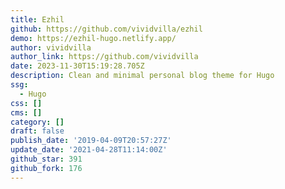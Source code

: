 ```yaml
---
title: Ezhil
github: https://github.com/vividvilla/ezhil
demo: https://ezhil-hugo.netlify.app/
author: vividvilla
author_link: https://github.com/vividvilla
date: 2023-11-30T15:19:28.705Z
description: Clean and minimal personal blog theme for Hugo
ssg:
  - Hugo
css: []
cms: []
category: []
draft: false
publish_date: '2019-04-09T20:57:27Z'
update_date: '2021-04-28T11:14:00Z'
github_star: 391
github_fork: 176
---
```

